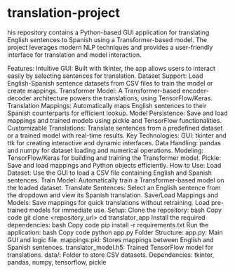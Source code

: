 # translation-project
his repository contains a Python-based GUI application for translating English sentences to Spanish using a Transformer-based model. The project leverages modern NLP techniques and provides a user-friendly interface for translation and model interaction.

Features:
Intuitive GUI: Built with tkinter, the app allows users to interact easily by selecting sentences for translation.
Dataset Support: Load English-Spanish sentence datasets from CSV files to train the model or create mappings.
Transformer Model: A Transformer-based encoder-decoder architecture powers the translations, using TensorFlow/Keras.
Translation Mappings: Automatically maps English sentences to their Spanish counterparts for efficient lookup.
Model Persistence: Save and load mappings and trained models using pickle and TensorFlow functionalities.
Customizable Translations: Translate sentences from a predefined dataset or a trained model with real-time results.
Key Technologies:
GUI: tkinter and ttk for creating interactive and dynamic interfaces.
Data Handling: pandas and numpy for dataset loading and numerical operations.
Modeling: TensorFlow/Keras for building and training the Transformer model.
Pickle: Save and load mappings and Python objects efficiently.
How to Use:
Load Dataset: Use the GUI to load a CSV file containing English and Spanish sentences.
Train Model: Automatically train a Transformer-based model on the loaded dataset.
Translate Sentences: Select an English sentence from the dropdown and view its Spanish translation.
Save/Load Mappings and Models:
Save mappings for quick translations without retraining.
Load pre-trained models for immediate use.
Setup:
Clone the repository:
bash
Copy code
git clone <repository_url>
cd translator_app
Install the required dependencies:
bash
Copy code
pip install -r requirements.txt
Run the application:
bash
Copy code
python app.py
Folder Structure:
app.py: Main GUI and logic file.
mappings.pkl: Stores mappings between English and Spanish sentences.
translator_model.h5: Trained TensorFlow model for translations.
data/: Folder to store CSV datasets.
Dependencies:
tkinter, pandas, numpy, tensorflow, pickle
